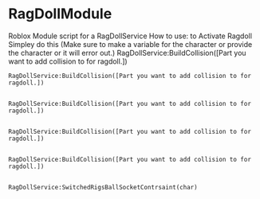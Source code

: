 # RagDollModule
Roblox Module script for a RagDollService
How to use:
to Activate Ragdoll Simpley do this (Make sure to make a variable for the character or provide the character or it will error out.)
	RagDollService:BuildCollision([Part you want to add collision to for ragdoll.])

 
	RagDollService:BuildCollision([Part you want to add collision to for ragdoll.])

 
	RagDollService:BuildCollision([Part you want to add collision to for ragdoll.])

 
	RagDollService:BuildCollision([Part you want to add collision to for ragdoll.])

 
	RagDollService:BuildCollision([Part you want to add collision to for ragdoll.])

 
	RagDollService:SwitchedRigsBallSocketContrsaint(char)
